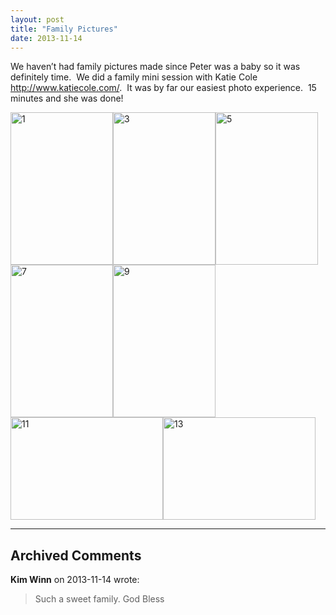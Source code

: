 ```yaml
---
layout: post
title: "Family Pictures"
date: 2013-11-14
---
```


<p>We haven’t had family pictures made since Peter was a baby so it was definitely time.&#160; We did a family mini session with Katie Cole <a href="http://www.katiecole.com/">http://www.katiecole.com/</a>.&#160; It was by far our easiest photo experience.&#160; 15 minutes and she was done!&#160; </p>  <p><a href="http://www.thepaladinos.com/image.axd?picture=Windows-Live-Writer/Family-Pictures/6C589078/1.jpg"><img title="1" style="border-top: 0px; border-right: 0px; background-image: none; border-bottom: 0px; padding-top: 0px; padding-left: 0px; margin: 0px; border-left: 0px; display: inline; padding-right: 0px" border="0" alt="1" src="http://www.thepaladinos.com/image.axd?picture=Windows-Live-Writer/Family-Pictures/09EA6B78/1_thumb.jpg" width="164" height="244" /></a><a href="http://www.thepaladinos.com/image.axd?picture=Windows-Live-Writer/Family-Pictures/376B8B3B/3.jpg"><img title="3" style="border-top: 0px; border-right: 0px; background-image: none; border-bottom: 0px; padding-top: 0px; padding-left: 0px; margin: 0px; border-left: 0px; display: inline; padding-right: 0px" border="0" alt="3" src="http://www.thepaladinos.com/image.axd?picture=Windows-Live-Writer/Family-Pictures/54FD663A/3_thumb.jpg" width="164" height="244" /></a><a href="http://www.thepaladinos.com/image.axd?picture=Windows-Live-Writer/Family-Pictures/1F84A415/5.jpg"><img title="5" style="border-top: 0px; border-right: 0px; background-image: none; border-bottom: 0px; padding-top: 0px; padding-left: 0px; margin: 0px; border-left: 0px; display: inline; padding-right: 0px" border="0" alt="5" src="http://www.thepaladinos.com/image.axd?picture=Windows-Live-Writer/Family-Pictures/4BC12AF9/5_thumb.jpg" width="164" height="244" /></a><a href="http://www.thepaladinos.com/image.axd?picture=Windows-Live-Writer/Family-Pictures/4B54F804/7.jpg"><img title="7" style="border-top: 0px; border-right: 0px; background-image: none; border-bottom: 0px; padding-top: 0px; padding-left: 0px; margin: 0px; border-left: 0px; display: inline; padding-right: 0px" border="0" alt="7" src="http://www.thepaladinos.com/image.axd?picture=Windows-Live-Writer/Family-Pictures/69BF38ED/7_thumb.jpg" width="164" height="244" /></a><a href="http://www.thepaladinos.com/image.axd?picture=Windows-Live-Writer/Family-Pictures/096E12B6/9.jpg"><img title="9" style="border-top: 0px; border-right: 0px; background-image: none; border-bottom: 0px; padding-top: 0px; padding-left: 0px; margin: 0px; border-left: 0px; display: inline; padding-right: 0px" border="0" alt="9" src="http://www.thepaladinos.com/image.axd?picture=Windows-Live-Writer/Family-Pictures/38704E8D/9_thumb.jpg" width="164" height="244" /></a><a href="http://www.thepaladinos.com/image.axd?picture=Windows-Live-Writer/Family-Pictures/4CF59E0B/11.jpg"><img title="11" style="border-top: 0px; border-right: 0px; background-image: none; border-bottom: 0px; padding-top: 0px; padding-left: 0px; margin: 0px; border-left: 0px; display: inline; padding-right: 0px" border="0" alt="11" src="http://www.thepaladinos.com/image.axd?picture=Windows-Live-Writer/Family-Pictures/294949E6/11_thumb.jpg" width="244" height="164" /></a><a href="http://www.thepaladinos.com/image.axd?picture=Windows-Live-Writer/Family-Pictures/08C20A34/13.jpg"><img title="13" style="border-top: 0px; border-right: 0px; background-image: none; border-bottom: 0px; padding-top: 0px; padding-left: 0px; border-left: 0px; display: inline; padding-right: 0px" border="0" alt="13" src="http://www.thepaladinos.com/image.axd?picture=Windows-Live-Writer/Family-Pictures/3CE60DAD/13_thumb.jpg" width="244" height="164" /></a></p>


---

## Archived Comments

**Kim Winn** on 2013-11-14 wrote:

> Such a sweet family. God Bless
